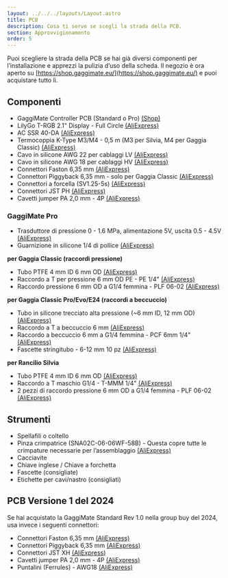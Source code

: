 ```yaml
---
layout: ../../../layouts/Layout.astro
title: PCB
description: Cosa ti serve se scegli la strada della PCB.
section: Approvvigionamento
order: 5
---
```


Puoi scegliere la strada della PCB se hai già diversi componenti per l’installazione e apprezzi la pulizia d’uso della scheda. Il negozio è ora aperto su [https://shop.gaggimate.eu/](https://shop.gaggimate.eu/) e puoi acquistare tutto lì.

## Componenti

* GaggiMate Controller PCB (Standard o Pro)  [(Shop)](https://shop.gaggimate.eu/collections/parts)
* LilyGo T-RGB 2.1" Display - Full Circle [(AliExpress)](https://s.click.aliexpress.com/e/_EwmnrEs)
* AC SSR 40-DA [(AliExpress)](https://s.click.aliexpress.com/e/_EHYcrLa)
* Termocoppia K-Type M3/M4 - 0,5 m (M3 per Silvia, M4 per Gaggia Classic) [(AliExpress)](https://s.click.aliexpress.com/e/_Ez9hyd6)
* Cavo in silicone AWG 22 per cablaggi LV [(AliExpress)](https://s.click.aliexpress.com/e/_EQltZj2)
* Cavo in silicone AWG 18 per cablaggi HV [(AliExpress)](https://s.click.aliexpress.com/e/_EJ5sOfm)
* Connettori Faston 6,35 mm [(AliExpress)](https://s.click.aliexpress.com/e/_EuLcsLO)
* Connettori Piggyback 6,35 mm - solo per Gaggia Classic [(AliExpress)](https://s.click.aliexpress.com/e/_EytfYJO)
* Connettori a forcella (SV1.25-5s) [(AliExpress)](https://s.click.aliexpress.com/e/_EIAVCxe)
* Connettori JST PH [(AliExpress)](https://s.click.aliexpress.com/e/_EQVvGV6)
* Cavetti jumper PA 2,0 mm - 4P [(AliExpress)](https://s.click.aliexpress.com/e/_EQ4BcnO)

### GaggiMate Pro

* Trasduttore di pressione 0 - 1.6 MPa, alimentazione 5V, uscita 0.5 - 4.5V [(AliExpress)](https://s.click.aliexpress.com/e/_Evn1mNS)
* Guarnizione in silicone 1/4 di pollice [(AliExpress)](https://s.click.aliexpress.com/e/_EuWMCw8)

**per Gaggia Classic (raccordi pressione)**

* Tubo PTFE 4 mm ID 6 mm OD [(AliExpress)](https://s.click.aliexpress.com/e/_EGn7WBq)
* Raccordo a T per pressione 6 mm OD PE - PE 1/4" [(AliExpress)](https://s.click.aliexpress.com/e/_EyxHEI4)
* Raccordo pressione 6 mm OD a G1/4 femmina - PLF 06-02 [(AliExpress)](https://s.click.aliexpress.com/e/_EzlXYGY)

**per Gaggia Classic Pro/Evo/E24 (raccordi a beccuccio)**

* Tubo in silicone trecciato alta pressione (~6 mm ID, 12 mm OD) [(AliExpress)](https://s.click.aliexpress.com/e/_EvUXSPe)
* Raccordo a T a beccuccio 6 mm [(AliExpress)](https://s.click.aliexpress.com/e/_Ev2iqBQ)
* Raccordo a beccuccio 6 mm a G1/4 femmina - PCF 6mm 1/4" [(AliExpress)](https://s.click.aliexpress.com/e/_EGT7xgU)
* Fascette stringitubo - 6-12 mm 10 pz [(AliExpress)](https://s.click.aliexpress.com/e/_EyizSFY)

**per Rancilio Silvia**
* Tubo PTFE 4 mm ID 6 mm OD [(AliExpress)](https://s.click.aliexpress.com/e/_EGn7WBq)
* Raccordo a T maschio G1/4 - T-MMM 1/4" [(AliExpress)](https://www.aliexpress.com/item/1005005296973353.html)
* 2 pezzi di raccordo pressione 6 mm OD a G1/4 femmina - PLF 06-02 [(AliExpress)](https://s.click.aliexpress.com/e/_EzlXYGY)

## Strumenti

* Spellafili o coltello
* Pinza crimpatrice (SNA02C-06-06WF-58B) - Questa copre tutte le crimpature necessarie per l’assemblaggio [(AliExpress)](https://a.aliexpress.com/_EuVLJ9A)
* Cacciavite
* Chiave inglese / Chiave a forchetta
* Fascette (consigliate)
* Etichette per cavi/nastro (consigliati)

## PCB Versione 1 del 2024

Se hai acquistato la GaggiMate Standard Rev 1.0 nella group buy del 2024, usa invece i seguenti connettori:

* Connettori Faston 6,35 mm [(AliExpress)](https://s.click.aliexpress.com/e/_Ew8LURi)
* Connettori Piggyback 6,35 mm [(AliExpress)](https://s.click.aliexpress.com/e/_EH4r52U)
* Connettori JST XH [(AliExpress)](https://s.click.aliexpress.com/e/_EHaVBXe)
* Cavetti jumper PA 2,0 mm - 4P [(AliExpress)](https://s.click.aliexpress.com/e/_EQEyQGy)
* Puntalini (Ferrules) - AWG18 [(AliExpress)](https://s.click.aliexpress.com/e/_EuV5olm)
